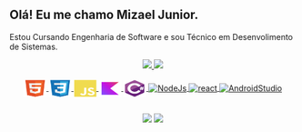 ## Olá! Eu me chamo Mizael Junior. 
 Estou Cursando Engenharia de Software e sou Técnico em Desenvolimento de Sistemas.

 

<div align="center">
<a href="https://github.com/MizaelJR17">
<img height="160em" src="https://github-readme-stats.vercel.app/api?username=MizaelJR17&show_icons=true&theme=dark&count_private=true&include_all_commits=true&text_color=00F000">

 

<img height="160em" src="https://github-readme-stats.vercel.app/api/top-langs/?username=MizaelJR17&langs_count=7&theme=dark&layout=compact&text_color=00F000&count_private=true">
</div>
<div align="center" style="display: inline_block"><br>
<img align="center" alt="" height="30" width="40" src="https://raw.githubusercontent.com/devicons/devicon/master/icons/html5/html5-original.svg">
<img align="center" alt="" height="30" width="40" src="https://raw.githubusercontent.com/devicons/devicon/master/icons/css3/css3-original.svg">
<img align="center" alt="Js" height="30" width="40" src="https://raw.githubusercontent.com/devicons/devicon/master/icons/javascript/javascript-plain.svg">
  <img align="center" alt="Kotlin" height="30" width="40" src="https://raw.githubusercontent.com/devicons/devicon/master/icons/kotlin/kotlin-original.svg">
   <img align="center" alt="C#" height="30" width="40" src="https://raw.githubusercontent.com/devicons/devicon/master/icons/csharp/csharp-original.svg">
<img align="center" alt="NodeJs" height="30" width="40" src="https://cdn.jsdelivr.net/gh/devicons/devicon/icons/nodejs/nodejs-original.svg">
<img align="center" alt="react" height="30" width="40" src="https://cdn.jsdelivr.net/gh/devicons/devicon/icons/react/react-original.svg" />    
<img align="center" alt="AndroidStudio" height="30" 
width="40"src="https://cdn.jsdelivr.net/gh/devicons/devicon/icons/androidstudio/androidstudio-original.svg" />


  ##

<div align="center"> 

<a href = "mailto:mjx.junior@outlook.com"><img src="https://img.shields.io/badge/-Outlook-%23333?style=for-the-badge&logo=outlook&logoColor=white" target="_blank"></a>
<a href="https://www.linkedin.com/in/mizael-junior-278213203/" target="_blank"><img src="https://img.shields.io/badge/-LinkedIn-%230077B5?style=for-the-badge&logo=linkedin&logoColor=white" target="_blank"></a> 

</div>
